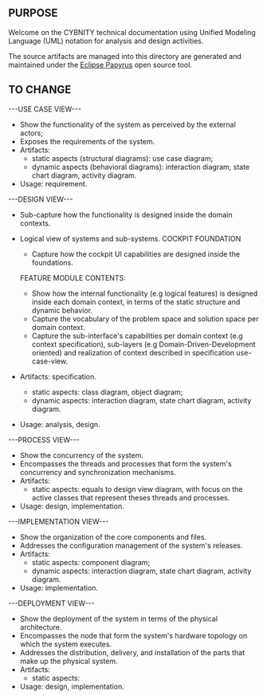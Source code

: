 ## PURPOSE
Welcome on the CYBNITY technical documentation using Unified Modeling Language (UML) notation for analysis and design activities.

The source artifacts are managed into this directory are generated and maintained under the [Eclipse Papyrus](https://www.eclipse.org/papyrus/) open source tool.


## TO CHANGE
---USE CASE VIEW---
- Show the functionality of the system as perceived by the external actors;
- Exposes the requirements of the system.
- Artifacts:
	- static aspects (structural diagrams): use case diagram;
	- dynamic aspects (behavioral diagrams): interaction diagram, state chart diagram, activity diagram.
- Usage: requirement.

---DESIGN VIEW---
- Sub-capture how the functionality is designed inside the domain contexts.
- Logical view of systems and sub-systems.
	COCKPIT FOUNDATION
	- Capture how the cockpit UI capabilities are designed inside the foundations.
	
	FEATURE MODULE
	CONTENTS:
	- Show how the internal functionality (e.g logical features) is designed inside each domain context, in terms of the static structure and dynamic behavior.
	- Capture the vocabulary of the problem space and solution space per domain context.
	- Capture the sub-interface's capabilities per domain context (e.g context specification), sub-layers (e.g Domain-Driven-Development oriented) and realization of context described in specification use-case-view.

- Artifacts: specification.
	- static aspects: class diagram, object diagram;
	- dynamic aspects: interaction diagram, state chart diagram, activity diagram.
- Usage: analysis, design.

---PROCESS VIEW---
- Show the concurrency of the system.
- Encompasses the threads and processes that form the system's concurrency and synchronization mechanisms.
- Artifacts:
	- static aspects: equals to design view diagram, with focus on the active classes that represent theses threads and processes.
- Usage: design, implementation.

---IMPLEMENTATION VIEW---
- Show the organization of the core components and files.
- Addresses the configuration management of the system's releases.
- Artifacts:
	- static aspects: component diagram;
	- dynamic aspects: interaction diagram, state chart diagram, activity diagram.
- Usage: implementation.

---DEPLOYMENT VIEW---
- Show the deployment of the system in terms of the physical architecture.
- Encompasses the node that form the system's hardware topology on which the system executes.
- Addresses the distribution, delivery, and installation of the parts that make up the physical system.
- Artifacts:
	- static aspects:
- Usage: design, implementation.